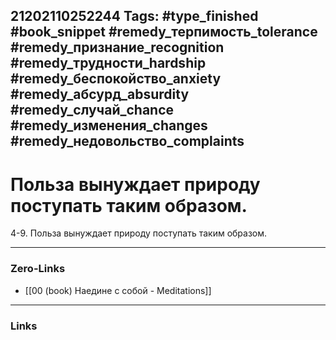 21202110252244
Tags: #type_finished #book_snippet #remedy_терпимость_tolerance #remedy_признание_recognition #remedy_трудности_hardship #remedy_беспокойство_anxiety #remedy_абсурд_absurdity #remedy_случай_chance #remedy_изменения_changes #remedy_недовольство_complaints
---
# Польза вынуждает природу поступать таким образом. 

 4-9. Польза вынуждает природу поступать таким образом. 

---
### Zero-Links
- [[00 (book) Наедине с собой - Meditations]]
---
### Links
